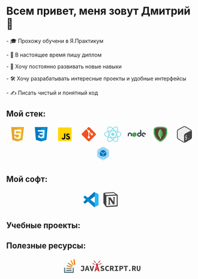 <h1>Всем привет, меня зовут Дмитрий 👋</h1>

<p>- 🎓 Прохожу обучени в Я.Практикум</p>
<p>- 📜 В настоящее время пишу диплом</p>
<p>- 🚀 Хочу постоянно развивать новые навыки</p>
<p>- 🛠️ Хочу разрабатывать интересные проекты и удобные интерфейсы</p>
<p>- ✍️ Писать чистый и понятный код</p>

<h2>Мой стек:</h2>
<!-- Stack icons section -->
<p align="center">
<!-- HTML -->
<svg xmlns="http://www.w3.org/2000/svg"  viewBox="0 0 48 48" width="48px" height="48px"><polygon fill="#e7a42b" points="8,5 42,5 38,39 25,43 11,39"/><polygon fill="#f2bf22" points="38.63,8 35.25,36.71 25,39.86 25,8"/><polygon fill="#faf9f8" points="25,21 26,23 25,25 15.79,25 16.64,12 25,12 26,14 25,16 21.03,16 20.7,21"/><polygon fill="#ebebeb" points="24.9,32.57 25,32.54 26,35 25,36.72 24.94,36.74 16.61,34.36 16.05,28 20.07,28 20.35,31.27"/><polygon fill="#fff" points="34.07,21 32.5,34.42 25,36.72 25,32.54 28.83,31.36 29.57,25 25,25 25,21"/><polygon fill="#fff" points="34.92,18 30.93,18 30.67,16 25,16 25,12 34.13,12 34.3,13.26"/></svg>
&#8287;&#8287;
<!-- CCS -->
<svg xmlns="http://www.w3.org/2000/svg"  viewBox="0 0 48 48" width="48px" height="48px"><path fill="#0277BD" d="M41,5H7l3,34l14,4l14-4L41,5L41,5z"/><path fill="#039BE5" d="M24 8L24 39.9 35.2 36.7 37.7 8z"/><path fill="#FFF" d="M33.1 13L24 13 24 17 28.9 17 28.6 21 24 21 24 25 28.4 25 28.1 29.5 24 30.9 24 35.1 31.9 32.5 32.6 21 32.6 21z"/><path fill="#EEE" d="M24,13v4h-8.9l-0.3-4H24z M19.4,21l0.2,4H24v-4H19.4z M19.8,27h-4l0.3,5.5l7.9,2.6v-4.2l-4.1-1.4L19.8,27z"/></svg>
&#8287;&#8287;
<!-- JavaScript -->
<svg xmlns="http://www.w3.org/2000/svg"  viewBox="0 0 48 48" width="48px" height="48px"><path fill="#ffd600" d="M6,42V6h36v36H6z"/><path fill="#000001" d="M29.538 32.947c.692 1.124 1.444 2.201 3.037 2.201 1.338 0 2.04-.665 2.04-1.585 0-1.101-.726-1.492-2.198-2.133l-.807-.344c-2.329-.988-3.878-2.226-3.878-4.841 0-2.41 1.845-4.244 4.728-4.244 2.053 0 3.528.711 4.592 2.573l-2.514 1.607c-.553-.988-1.151-1.377-2.078-1.377-.946 0-1.545.597-1.545 1.377 0 .964.6 1.354 1.985 1.951l.807.344C36.452 29.645 38 30.839 38 33.523 38 36.415 35.716 38 32.65 38c-2.999 0-4.702-1.505-5.65-3.368L29.538 32.947zM17.952 33.029c.506.906 1.275 1.603 2.381 1.603 1.058 0 1.667-.418 1.667-2.043V22h3.333v11.101c0 3.367-1.953 4.899-4.805 4.899-2.577 0-4.437-1.746-5.195-3.368L17.952 33.029z"/></svg>
&#8287;&#8287;
<!-- GIT -->
<svg xmlns="http://www.w3.org/2000/svg"  viewBox="0 0 48 48" width="48px" height="48px"><path fill="#F4511E" d="M42.2,22.1L25.9,5.8C25.4,5.3,24.7,5,24,5c0,0,0,0,0,0c-0.7,0-1.4,0.3-1.9,0.8l-3.5,3.5l4.1,4.1c0.4-0.2,0.8-0.3,1.3-0.3c1.7,0,3,1.3,3,3c0,0.5-0.1,0.9-0.3,1.3l4,4c0.4-0.2,0.8-0.3,1.3-0.3c1.7,0,3,1.3,3,3s-1.3,3-3,3c-1.7,0-3-1.3-3-3c0-0.5,0.1-0.9,0.3-1.3l-4-4c-0.1,0-0.2,0.1-0.3,0.1v10.4c1.2,0.4,2,1.5,2,2.8c0,1.7-1.3,3-3,3s-3-1.3-3-3c0-1.3,0.8-2.4,2-2.8V18.8c-1.2-0.4-2-1.5-2-2.8c0-0.5,0.1-0.9,0.3-1.3l-4.1-4.1L5.8,22.1C5.3,22.6,5,23.3,5,24c0,0.7,0.3,1.4,0.8,1.9l16.3,16.3c0,0,0,0,0,0c0.5,0.5,1.2,0.8,1.9,0.8s1.4-0.3,1.9-0.8l16.3-16.3c0.5-0.5,0.8-1.2,0.8-1.9C43,23.3,42.7,22.6,42.2,22.1z"/></svg>
&#8287;&#8287;
<!-- React -->
<svg xmlns="http://www.w3.org/2000/svg"  viewBox="0 0 48 48" width="48px" height="48px"><path fill="#80deea" d="M24,34C11.1,34,1,29.6,1,24c0-5.6,10.1-10,23-10c12.9,0,23,4.4,23,10C47,29.6,36.9,34,24,34z M24,16	c-12.6,0-21,4.1-21,8c0,3.9,8.4,8,21,8s21-4.1,21-8C45,20.1,36.6,16,24,16z"/><path fill="#80deea" d="M15.1,44.6c-1,0-1.8-0.2-2.6-0.7C7.6,41.1,8.9,30.2,15.3,19l0,0c3-5.2,6.7-9.6,10.3-12.4c3.9-3,7.4-3.9,9.8-2.5	c2.5,1.4,3.4,4.9,2.8,9.8c-0.6,4.6-2.6,10-5.6,15.2c-3,5.2-6.7,9.6-10.3,12.4C19.7,43.5,17.2,44.6,15.1,44.6z M32.9,5.4	c-1.6,0-3.7,0.9-6,2.7c-3.4,2.7-6.9,6.9-9.8,11.9l0,0c-6.3,10.9-6.9,20.3-3.6,22.2c1.7,1,4.5,0.1,7.6-2.3c3.4-2.7,6.9-6.9,9.8-11.9	c2.9-5,4.8-10.1,5.4-14.4c0.5-4-0.1-6.8-1.8-7.8C34,5.6,33.5,5.4,32.9,5.4z"/><path fill="#80deea" d="M33,44.6c-5,0-12.2-6.1-17.6-15.6C8.9,17.8,7.6,6.9,12.5,4.1l0,0C17.4,1.3,26.2,7.8,32.7,19	c3,5.2,5,10.6,5.6,15.2c0.7,4.9-0.3,8.3-2.8,9.8C34.7,44.4,33.9,44.6,33,44.6z M13.5,5.8c-3.3,1.9-2.7,11.3,3.6,22.2	c6.3,10.9,14.1,16.1,17.4,14.2c1.7-1,2.3-3.8,1.8-7.8c-0.6-4.3-2.5-9.4-5.4-14.4C24.6,9.1,16.8,3.9,13.5,5.8L13.5,5.8z"/><circle cx="24" cy="24" r="4" fill="#80deea"/></svg>
&#8287;&#8287;
<!-- Node.js -->
<svg xmlns="http://www.w3.org/2000/svg"  viewBox="0 0 48 48" width="48px" height="48px"><path fill="#388e3c" d="M17.204 19.122l-4.907 2.715C12.113 21.938 12 22.126 12 22.329v5.433c0 .203.113.39.297.492l4.908 2.717c.183.101.41.101.593 0l4.907-2.717C22.887 28.152 23 27.965 23 27.762v-5.433c0-.203-.113-.39-.297-.492l-4.906-2.715c-.092-.051-.195-.076-.297-.076-.103 0-.205.025-.297.076M42.451 24.013l-.818.452c-.031.017-.049.048-.049.082v.906c0 .034.019.065.049.082l.818.453c.031.017.068.017.099 0l.818-.453c.03-.017.049-.048.049-.082v-.906c0-.034-.019-.065-.05-.082l-.818-.452C42.534 24.004 42.517 24 42.5 24S42.466 24.004 42.451 24.013"/><path fill="#37474f" d="M35.751,13.364l-2.389-1.333c-0.075-0.042-0.167-0.041-0.241,0.003 c-0.074,0.044-0.12,0.123-0.12,0.209L33,20.295l-2.203-1.219C30.705,19.025,30.602,19,30.5,19c-0.102,0-0.205,0.025-0.297,0.076 h0.001l-4.907,2.715C25.113,21.892,25,22.08,25,22.282v5.433c0,0.203,0.113,0.39,0.297,0.492l4.908,2.717 c0.183,0.101,0.41,0.101,0.593,0l4.907-2.717C35.887,28.106,36,27.918,36,27.715V13.788C36,13.612,35.904,13.45,35.751,13.364z M32.866,26.458l-2.23,1.235c-0.083,0.046-0.186,0.046-0.269,0l-2.231-1.235C28.051,26.412,28,26.326,28,26.234v-2.47 c0-0.092,0.051-0.177,0.135-0.224l2.231-1.234h-0.001c0.042-0.023,0.088-0.034,0.135-0.034c0.047,0,0.093,0.012,0.135,0.034 l2.23,1.234C32.949,23.587,33,23.673,33,23.765v2.47C33,26.326,32.949,26.412,32.866,26.458z"/><path fill="#2e7d32" d="M17.204,19.122L12,27.762c0,0.203,0.113,0.39,0.297,0.492l4.908,2.717 c0.183,0.101,0.41,0.101,0.593,0L23,22.329c0-0.203-0.113-0.39-0.297-0.492l-4.906-2.715c-0.092-0.051-0.195-0.076-0.297-0.076 c-0.103,0-0.205,0.025-0.297,0.076"/><path fill="#4caf50" d="M17.204,19.122l-4.907,2.715C12.113,21.938,12,22.126,12,22.329l5.204,8.642 c0.183,0.101,0.41,0.101,0.593,0l4.907-2.717C22.887,28.152,23,27.965,23,27.762l-5.203-8.64c-0.092-0.051-0.195-0.076-0.297-0.076 c-0.103,0-0.205,0.025-0.297,0.076"/><path fill="#37474f" d="M47.703 21.791l-4.906-2.715C42.705 19.025 42.602 19 42.5 19c-.102 0-.205.025-.297.076h.001l-4.907 2.715C37.114 21.892 37 22.084 37 22.294v5.411c0 .209.114.402.297.503l4.908 2.717c.184.102.409.102.593 0l2.263-1.253c.207-.115.206-.412-.002-.526l-4.924-2.687C40.052 26.412 40 26.325 40 26.231v-2.466c0-.092.05-.177.13-.221l2.235-1.236h-.001c.042-.023.088-.034.135-.034.047 0 .093.012.135.034l2.235 1.237c.08.044.13.129.13.221v2.012c0 .086.046.166.121.209.075.042.167.042.242-.001l2.398-1.393c.148-.086.24-.245.24-.417v-1.88C48 22.085 47.886 21.892 47.703 21.791zM10.703 21.791l-4.906-2.715C5.705 19.025 5.602 19 5.5 19c-.102 0-.205.025-.297.076h.001l-4.907 2.715C.114 21.892 0 22.084 0 22.294v7.465c0 .086.046.166.121.209.075.042.167.042.242-.001l2.398-1.393C2.909 28.488 3 28.329 3 28.157v-4.393c0-.092.05-.177.13-.221l2.235-1.236H5.365c.042-.023.088-.034.135-.034.047 0 .093.012.135.034l2.235 1.237C7.95 23.588 8 23.673 8 23.765v4.393c0 .172.091.331.24.417l2.398 1.393c.075.043.167.043.242.001C10.954 29.925 11 29.845 11 29.759v-7.464C11 22.085 10.886 21.892 10.703 21.791z"/></svg>
&#8287;&#8287;
<!-- MongoDB -->
<svg xmlns="http://www.w3.org/2000/svg"  viewBox="0 0 48 48" width="48px" height="48px"><path fill="#5d4037" d="M42,17.3C42,37.8,24,44,24,44S6,37.8,6,17.3c0-2.5,0.2-4.6,0.4-6.3c0.3-2.5,2-4.5,4.4-5.1 C13.9,5,18.8,4,24,4s10.1,1,13.3,1.9c2.4,0.6,4.1,2.7,4.4,5.1C41.8,12.7,42,14.9,42,17.3z"/><path fill="#4caf50" d="M24,7c4.9,0,9.5,1,12.5,1.8c1.2,0.3,2,1.3,2.2,2.6c0.2,1.9,0.3,3.9,0.3,5.9c0,15.6-11.5,21.9-15,23.4 c-3.5-1.6-15-7.9-15-23.4c0-2,0.1-4,0.3-5.9c0.1-1.3,1-2.3,2.2-2.6C14.5,8,19.1,7,24,7 M24,4c-5.2,0-10.1,1-13.3,1.9 C8.4,6.5,6.6,8.6,6.4,11C6.2,12.7,6,14.9,6,17.3C6,37.8,24,44,24,44s18-6.2,18-26.7c0-2.5-0.2-4.6-0.4-6.3c-0.3-2.5-2-4.5-4.4-5.1 C34.1,5,29.2,4,24,4L24,4z"/><path fill="#dcedc8" d="M23 28H25V36H23z"/><path fill="#4caf50" d="M24,10c0,0-6,5-6,13c0,5.2,3.3,8.5,5,10l1-3l1,3c1.7-1.5,5-4.8,5-10C30,15,24,10,24,10z"/><path fill="#81c784" d="M24,10c0,0-6,5-6,13c0,5.2,3.3,8.5,5,10l1-3V10z"/></svg>
&#8287;&#8287;
<!-- Bash -->
<svg xmlns="http://www.w3.org/2000/svg"  viewBox="0 0 48 48" width="48px" height="48px" fill-rule="evenodd" clip-rule="evenodd" baseProfile="basic"><path fill="#ededed" fill-rule="evenodd" d="M22.903,3.286c0.679-0.381,1.515-0.381,2.193,0 c3.355,1.883,13.451,7.551,16.807,9.434C42.582,13.1,43,13.804,43,14.566c0,3.766,0,15.101,0,18.867 c0,0.762-0.418,1.466-1.097,1.847c-3.355,1.883-13.451,7.551-16.807,9.434c-0.679,0.381-1.515,0.381-2.193,0 c-3.355-1.883-13.451-7.551-16.807-9.434C5.418,34.899,5,34.196,5,33.434c0-3.766,0-15.101,0-18.867 c0-0.762,0.418-1.466,1.097-1.847C9.451,10.837,19.549,5.169,22.903,3.286z" clip-rule="evenodd"/><path fill="#434345" d="M23.987,46.221c-1.085,0-2.171-0.252-3.165-0.757c-2.22-1.127-5.118-2.899-7.921-4.613 c-1.973-1.206-3.836-2.346-5.297-3.157C5.381,36.458,4,34.113,4,31.572V16.627c0-2.59,1.417-4.955,3.699-6.173 c3.733-1.989,9.717-5.234,12.878-7.01h0c2.11-1.184,4.733-1.184,6.844,0c3.576,2.007,10.369,6.064,14.252,8.513 C43.13,12.874,44,14.453,44,16.182V32c0,2.4-0.859,4.048-2.553,4.895c-0.944,0.531-2.628,1.576-4.578,2.787 c-3.032,1.882-6.806,4.225-9.564,5.705C26.27,45.942,25.128,46.221,23.987,46.221z M21.556,5.188 C18.384,6.97,12.382,10.226,8.64,12.22C7.012,13.088,6,14.776,6,16.627v14.945c0,1.814,0.987,3.49,2.576,4.373 c1.498,0.832,3.378,1.981,5.369,3.199c2.77,1.693,5.634,3.445,7.783,4.536c1.458,0.739,3.188,0.717,4.631-0.056 c2.703-1.451,6.447-3.775,9.456-5.643c1.97-1.223,3.671-2.279,4.696-2.854C41.835,34.464,42,33.109,42,32V16.182 c0-1.037-0.521-1.983-1.392-2.532c-3.862-2.435-10.613-6.467-14.165-8.461C24.913,4.331,23.086,4.331,21.556,5.188L21.556,5.188z"/><path fill="#434345" d="M22.977,41.654l-0.057-13.438c-0.011-2.594,1.413-4.981,3.701-6.204l12.01-6.416 c1.998-1.068,4.414,0.38,4.414,2.646v14.73c0,1.041-0.54,2.008-1.426,2.554l-14.068,8.668 C25.557,45.424,22.987,43.996,22.977,41.654z"/><path fill="#ededed" d="M28.799,26.274c0.123-0.063,0.225,0.014,0.227,0.176l0.013,1.32 c0.552-0.219,1.032-0.278,1.467-0.177c0.095,0.024,0.136,0.153,0.098,0.306l-0.291,1.169c-0.024,0.089-0.072,0.178-0.132,0.233 c-0.026,0.025-0.052,0.044-0.077,0.057c-0.04,0.02-0.078,0.026-0.114,0.019c-0.199-0.045-0.671-0.148-1.413,0.228 c-0.778,0.395-1.051,1.071-1.046,1.573c0.007,0.601,0.315,0.783,1.377,0.802c1.416,0.023,2.027,0.643,2.042,2.067 c0.016,1.402-0.733,2.905-1.876,3.826l0.025,1.308c0.001,0.157-0.1,0.338-0.225,0.4l-0.775,0.445 c-0.123,0.063-0.225-0.014-0.227-0.172l-0.013-1.286c-0.664,0.276-1.334,0.342-1.763,0.17c-0.082-0.032-0.117-0.152-0.084-0.288 l0.28-1.181c0.022-0.092,0.071-0.186,0.138-0.246c0.023-0.023,0.048-0.04,0.072-0.053c0.044-0.022,0.087-0.027,0.124-0.013 c0.462,0.155,1.053,0.082,1.622-0.206c0.722-0.365,1.206-1.102,1.198-1.834c-0.007-0.664-0.366-0.939-1.241-0.946 c-1.113,0.002-2.151-0.216-2.168-1.855c-0.014-1.35,0.688-2.753,1.799-3.641l-0.013-1.319c-0.001-0.162,0.098-0.34,0.225-0.405 L28.799,26.274z"/><path fill="#4da925" d="M37.226,34.857l-3.704,2.185c-0.109,0.061-0.244-0.019-0.244-0.143v-1.252 c0-0.113,0.061-0.217,0.16-0.273l3.704-2.185c0.111-0.061,0.246,0.019,0.246,0.145v1.248 C37.388,34.697,37.326,34.801,37.226,34.857"/></svg>
&#8287;&#8287;
<!-- webpack -->
<svg xmlns="http://www.w3.org/2000/svg"  viewBox="0 0 48 48" width="48px" height="48px"><polygon fill="#eceff1" points="24,4 7,14 7,34 24,44 41,34 41,14"/><polygon fill="#0277bd" points="23.5,24.5 23.5,33.5 15,29 15,19.5"/><polygon fill="#0277bd" points="24.5,24.5 24.5,33.5 33,29 33,19.5"/><polygon fill="#0277bd" points="24,23.5 15.5,18.5 24,14 32.5,18.5"/><g><polygon fill="#81d4fa" points="23.5,7 23.5,13 14.5,18 9.5,15"/><polygon fill="#81d4fa" points="23.5,41 23.5,35 14.5,30 9.5,33"/><polygon fill="#81d4fa" points="14,19 9,16 9,32 14,29"/><polygon fill="#81d4fa" points="24.5,7 24.5,13 33.5,18 38.5,15"/><polygon fill="#81d4fa" points="24.5,41 24.5,35 33.5,30 38.5,33"/><polygon fill="#81d4fa" points="34,19 39,16 39,32 34,29"/></g></svg>
</p>

## Мой софт:

<!-- Soft icons section -->
<p align="center">
<!-- VSCode -->
<svg xmlns="http://www.w3.org/2000/svg"  viewBox="0 0 48 48" width="48px" height="48px"><path fill="#29b6f6" d="M44,11.11v25.78c0,1.27-0.79,2.4-1.98,2.82l-8.82,4.14L34,33V15L33.2,4.15l8.82,4.14 C43.21,8.71,44,9.84,44,11.11z"/><path fill="#0277bd" d="M9,33.896L34,15V5.353c0-1.198-1.482-1.758-2.275-0.86L4.658,29.239 c-0.9,0.83-0.849,2.267,0.107,3.032c0,0,1.324,1.232,1.803,1.574C7.304,34.37,8.271,34.43,9,33.896z"/><path fill="#0288d1" d="M9,14.104L34,33v9.647c0,1.198-1.482,1.758-2.275,0.86L4.658,18.761 c-0.9-0.83-0.849-2.267,0.107-3.032c0,0,1.324-1.232,1.803-1.574C7.304,13.63,8.271,13.57,9,14.104z"/></svg>
<!--  -->
<!--  -->
<!-- Notion -->
<svg xmlns="http://www.w3.org/2000/svg"  viewBox="0 0 48 48" width="48px" height="48px" fill-rule="evenodd" clip-rule="evenodd"><path fill="#fff" fill-rule="evenodd" d="M11.553,11.099c1.232,1.001,1.694,0.925,4.008,0.77 l21.812-1.31c0.463,0,0.078-0.461-0.076-0.538l-3.622-2.619c-0.694-0.539-1.619-1.156-3.391-1.002l-21.12,1.54 c-0.77,0.076-0.924,0.461-0.617,0.77L11.553,11.099z" clip-rule="evenodd"/><path fill="#fff" fill-rule="evenodd" d="M12.862,16.182v22.95c0,1.233,0.616,1.695,2.004,1.619 l23.971-1.387c1.388-0.076,1.543-0.925,1.543-1.927V14.641c0-1-0.385-1.54-1.234-1.463l-25.05,1.463 C13.171,14.718,12.862,15.181,12.862,16.182L12.862,16.182z" clip-rule="evenodd"/><path fill="#424242" fill-rule="evenodd" d="M11.553,11.099c1.232,1.001,1.694,0.925,4.008,0.77 l21.812-1.31c0.463,0,0.078-0.461-0.076-0.538l-3.622-2.619c-0.694-0.539-1.619-1.156-3.391-1.002l-21.12,1.54 c-0.77,0.076-0.924,0.461-0.617,0.77L11.553,11.099z M12.862,16.182v22.95c0,1.233,0.616,1.695,2.004,1.619l23.971-1.387 c1.388-0.076,1.543-0.925,1.543-1.927V14.641c0-1-0.385-1.54-1.234-1.463l-25.05,1.463C13.171,14.718,12.862,15.181,12.862,16.182 L12.862,16.182z M36.526,17.413c0.154,0.694,0,1.387-0.695,1.465l-1.155,0.23v16.943c-1.003,0.539-1.928,0.847-2.698,0.847 c-1.234,0-1.543-0.385-2.467-1.54l-7.555-11.86v11.475l2.391,0.539c0,0,0,1.386-1.929,1.386l-5.317,0.308 c-0.154-0.308,0-1.078,0.539-1.232l1.388-0.385V20.418l-1.927-0.154c-0.155-0.694,0.23-1.694,1.31-1.772l5.704-0.385l7.862,12.015 V19.493l-2.005-0.23c-0.154-0.848,0.462-1.464,1.233-1.54L36.526,17.413z M7.389,5.862l21.968-1.618 c2.698-0.231,3.392-0.076,5.087,1.155l7.013,4.929C42.614,11.176,43,11.407,43,12.33v27.032c0,1.694-0.617,2.696-2.775,2.849 l-25.512,1.541c-1.62,0.077-2.391-0.154-3.239-1.232l-5.164-6.7C5.385,34.587,5,33.664,5,32.585V8.556 C5,7.171,5.617,6.015,7.389,5.862z" clip-rule="evenodd"/></svg>
</p>

## Учебные проекты:

## Полезные ресурсы:

<p align="center">
<a href="https://stackoverflow.com/"><svg xmlns="http://www.w3.org/2000/svg"  viewBox="0 0 48 48" width="48px" height="48px"><path fill="#607D8B" d="M9 28H12V42H9z"/><path fill="#607D8B" d="M9 39H35V42H9z"/><path fill="#607D8B" d="M32 28H35V42H32zM15 34H29V37H15z"/><path fill="#A68A6E" d="M14.88 29H28.880000000000003V32H14.88z" transform="rotate(6.142 21.88 30.5)"/><path fill="#EF6C00" d="M29.452 11.646H43.451V14.647H29.452z" transform="rotate(81.234 36.453 13.148)"/><path fill="#FF9800" d="M23.576 13.578H37.574V16.579H23.576z" transform="rotate(60.79 30.576 15.079)"/><path fill="#D38B28" d="M18.395 18.275H32.393V21.276H18.395z" transform="rotate(34.765 25.396 19.777)"/><path fill="#C09553" d="M15.977 23.499H29.976V26.5H15.977z" transform="rotate(19.785 22.978 25.003)"/></svg></a>
<a href="https://github.com/"><a>
<a href=""><a>
<a href=""><a>
<a href=""><a>
<a href=""><a>
<a href=""><a>
<a href="https://learn.javascript.ru/"><svg xmlns="http://www.w3.org/2000/svg" xmlns:xlink="http://www.w3.org/1999/xlink" width="162" height="48"><g fill="none" fill-rule="evenodd"><g fill="#BE1622"><path d="m41.487 31.932.714 1.446 5.395-2.662-.713-1.446-5.393 2.662zM42.67 28.1l3.746 1.85.714-1.446-3.746-1.85-.714 1.447z"/><path d="m41.126 33.49 7.486 2.18.45-1.546-7.484-2.183-.452 1.55zM44.968 16.694a3.13 3.13 0 1 0 0 6.26 3.13 3.13 0 0 0 0-6.26zm0 4.113a.983.983 0 1 1 0-1.966.983.983 0 0 1 0 1.966z"/><path d="M46.87 22.393c-.19-.593-.864-1.073-1.5-1.073h-.743c-.637 0-1.307.483-1.496 1.073l-4.68 14.625c-.19.594.17 1.074.815 1.074h.923c.32 0 .648-.24.737-.545l2.395-8.186c.572-1.944.963-3.583 1.588-5.504h.105c.6 1.92.99 3.56 1.563 5.506l2.42 8.187c.088.3.416.544.733.544h1.033c.638 0 1-.483.81-1.074l-4.705-14.625z"/></g><g fill="#3C3C3B"><path d="M2.837 32.93c.793.98 1.69 1.5 2.586 1.5 1.398 0 2.107-.604 2.107-2.48v-6.156H2.21v-2.566h8.387v8.97c0 2.67-1.315 4.882-5.07 4.882-1.5 0-3.274-.585-4.463-2.254l1.773-1.897zm17.777.666h-4.11l-.834 3.233h-3.13l4.235-13.603h3.67l4.237 13.6h-3.255l-.813-3.232zm-.627-2.4-.313-1.25c-.355-1.357-.73-2.963-1.085-4.382h-.085c-.334 1.44-.71 3.026-1.064 4.38l-.313 1.253h2.86zm5.2-7.968h3.253l1.628 6.342c.418 1.48.688 2.858 1.084 4.36h.084c.417-1.5.708-2.88 1.105-4.36l1.608-6.342h3.13l-4.09 13.6h-3.692l-4.11-13.6zM55.728 33.013c1.022.834 2.294 1.418 3.484 1.418 1.418 0 2.044-.5 2.044-1.312 0-.855-.793-1.127-2.107-1.627l-1.755-.75c-1.522-.564-2.9-1.732-2.9-3.713 0-2.253 2.044-4.047 4.986-4.047 1.65 0 3.297.625 4.528 1.793l-1.565 1.94c-.94-.69-1.793-1.085-2.962-1.085-1.19 0-1.88.46-1.88 1.23 0 .834.92 1.127 2.234 1.606l1.65.71c1.793.668 2.92 1.773 2.92 3.693 0 2.254-1.9 4.214-5.28 4.214a7.845 7.845 0 0 1-5.172-1.96l1.774-2.106zm17.34-10.035c1.73 0 3.107.834 4.026 1.732l-1.69 1.898c-.646-.584-1.356-.98-2.336-.98-1.92 0-3.338 1.648-3.338 4.38 0 2.796 1.418 4.423 3.462 4.423.98 0 1.753-.477 2.42-1.21l1.69 1.86c-1.126 1.312-2.587 2-4.297 2-3.505 0-6.425-2.4-6.425-6.967-.002-4.504 2.856-7.134 6.487-7.134zM86.692 36.83l-2.608-4.902H82.48v4.902h-3.07V23.228h4.82c2.877 0 5.256 1.002 5.256 4.235 0 2.002-.98 3.276-2.42 3.922l3.067 5.444H86.69zm-4.214-7.342h1.5c1.627 0 2.482-.69 2.482-2.024s-.856-1.793-2.482-1.793h-1.5v3.82zm9.535 4.755h3.17v-8.428h-3.17v-2.587h9.43v2.587h-3.172v8.428h3.17v2.587h-9.428v-2.587zm12.52-11.015h4.964c2.94 0 5.32 1.085 5.32 4.38 0 3.194-2.443 4.612-5.32 4.612h-1.9v4.61h-3.067V23.228zm4.777 6.55c1.69 0 2.48-.75 2.48-2.168 0-1.418-.854-1.94-2.48-1.94h-1.71v4.11h1.71zm10.913-3.963h-4.068v-2.587h11.223v2.587h-4.068V36.83h-3.088V25.814zM132.135 33.248c1.107 0 1.862.836 1.862 1.895 0 1.06-.755 1.88-1.862 1.88-1.11 0-1.863-.82-1.863-1.88s.754-1.895 1.863-1.895zm13.558 3.582-2.607-4.903h-1.606v4.903h-3.067V23.228h4.82c2.877 0 5.256 1 5.256 4.235 0 2.002-.98 3.276-2.42 3.922l3.064 5.444h-3.442zm-4.214-7.343h1.5c1.627 0 2.483-.688 2.483-2.023 0-1.335-.856-1.794-2.483-1.794h-1.5v3.817zm9.326-6.26h3.067v8.68c0 1.628.605 2.523 1.898 2.523 1.296 0 1.92-.896 1.92-2.523v-8.68h2.963v8.366c0 3.527-1.585 5.487-4.88 5.487-3.317 0-4.966-1.96-4.966-5.487v-8.365z"/></g><g fill="#BE1622"><path d="m51.502 18.994-.545-.39 2.488-.962-.422-.596 5.555-.482.043.13-2.26.89.262.486-2.996.735.46.578-4.145.56-.057-.113 1.62-.836"><animate attributeName="opacity" begin="a.mouseover" dur="1s" end="overlay.mouseout" from="1" repeatCount="indefinite" to="0"/><animateMotion begin="a.mouseover" dur="1s" end="overlay.mouseout" from="0,0" repeatCount="indefinite" to="10,-6"/></path><path d="m51.297 13.088.456.367-3.898 2.74-.09-.094 1.39-1.893-.726.043 1.545-1.78-.4-.486 4.782-3.617.092.094-1.86 2.555.586-.002-1.88 2.076"><animate attributeName="opacity" begin="a.mouseover" dur="1s" end="overlay.mouseout" from="1" repeatCount="indefinite" to="0"/><animateMotion begin="a.mouseover" dur="1s" end="overlay.mouseout" from="0,0" repeatCount="indefinite" to="10,-10"/></path><path d="m38.713 13.088-.456.367 3.898 2.74.09-.094-1.39-1.893.726.043-1.545-1.78.4-.486-4.783-3.617-.09.094 1.86 2.555-.587-.002 1.88 2.076"><animate attributeName="opacity" begin="a.mouseover" dur="1s" end="overlay.mouseout" from="1" repeatCount="indefinite" to="0"/><animateMotion begin="a.mouseover" dur="1s" end="overlay.mouseout" from="0,0" repeatCount="indefinite" to="-10,-10"/></path><path d="m38.51 18.994.544-.39-2.488-.962.422-.596-5.555-.482-.043.13 2.263.89-.263.486 2.997.735-.46.578 4.145.56.057-.113-1.62-.836"><animate attributeName="opacity" begin="a.mouseover" dur="1s" end="overlay.mouseout" from="1" repeatCount="indefinite" to="0"/><animateMotion begin="a.mouseover" dur="1s" end="overlay.mouseout" from="0,0" repeatCount="indefinite" to="-10,-6"/></path></g></g><path id="a" fill="none" d="M0 0h171v60H0z" pointer-events="all"/></svg><a>
</p>

<!--
**TokmakDA/TokmakDA** is a ✨ _special_ ✨ repository because its `README.md` (this file) appears on your GitHub profile.

Here are some ideas to get you started:

- 🔭 I’m currently working on ...
- 🌱 I’m currently learning ...
- 👯 I’m looking to collaborate on ...
- 🤔 I’m looking for help with ...
- 💬 Ask me about ...
- 📫 How to reach me: ...
- 😄 Pronouns: ...
- ⚡ Fun fact: ...
-->
